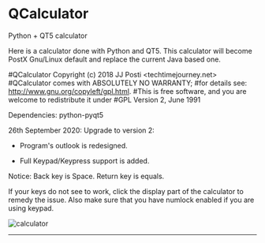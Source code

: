 # QCalculator
Python + QT5 calculator

Here is a calculator done with Python and QT5. This calculator will become PostX Gnu/Linux default and replace the current Java based one.

#QCalculator Copyright (c) 2018 JJ Posti <techtimejourney.net>
#QCalculator comes with ABSOLUTELY NO WARRANTY;
#for details see: http://www.gnu.org/copyleft/gpl.html.
#This is free software, and you are welcome to redistribute it under
#GPL Version 2, June 1991

Dependencies: python-pyqt5


26th September 2020: Upgrade to version 2:

- Program's outlook is redesigned.

- Full Keypad/Keypress support is added. 

Notice: Back key is Space. Return key is equals.

If your keys do not see to work, click the display part of the calculator to remedy the issue.
Also make sure that you have numlock enabled if you are using keypad.


![calculator](https://user-images.githubusercontent.com/29865797/94340935-6d67e680-000e-11eb-97eb-9fd096e3a78b.jpg)



______________
